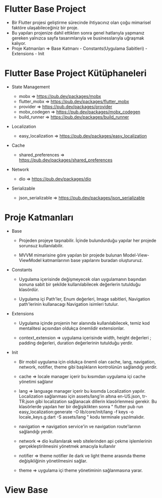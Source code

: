# Flutter Base Project

- Bir Flutter projesi geliştirme sürecinde ihtiyacınız olan çoğu mimarisel faktöre ulaşabileceğiniz bir proje.
-  Bu yapıları projenize dahil ettikten sonra genel hatlarıyla yapmanız gereken yalnızca sayfa tasarımlarıyla ve businesslarıyla uğraşmak kalıyor.
-  Proje Katmanları => Base Katmanı - Constants(Uygulama Sabitleri) - Extensions - Init

# Flutter Base Project Kütüphaneleri
- State Management
  - mobx => https://pub.dev/packages/mobx
  - flutter_mobx => https://pub.dev/packages/flutter_mobx
  - provider => https://pub.dev/packages/provider
  - mobx_codegen => https://pub.dev/packages/mobx_codegen
  - build_runner => https://pub.dev/packages/build_runner
  
- Localization
  - easy_localization => https://pub.dev/packages/easy_localization 

- Cache
  - shared_preferences => https://pub.dev/packages/shared_preferences

- Network 
  - dio => https://pub.dev/packages/dio

- Serializable
  - json_serializable => https://pub.dev/packages/json_serializable

# Proje Katmanları
- Base 
  - Projeden projeye taşınabilir. İçinde bulundurduğu yapılar her projede sorunsuz kullanılabilir.
  
  - MVVM mimarisine göre yapılan bir projede bulunan Model-View-ViewModel katmanlarının base yapılarını buradan oluştururuz.
 
- Constants 
  - Uygulama içerisinde değişmeyecek olan uygulamanın başından sonuna sabit bir şekilde kullanılabilecek değerlerin tutulduğu klasördür.
  
  - Uygulama içi Path'ler, Enum değerleri, Image sabitleri, Navigation path'lerinin kullanacagı Navigation isimleri tutulur.
  
- Extensions
  - Uygulama içinde projenin her alanında kullanılabilecek, temiz kod mentalitesi açısından oldukça önemlidir extensionlar.

  - context_extension => uygulama içerisinde width, height değerleri ; padding değerleri, duration değerlerinin tutulduğu yerdir.
  
- Init
  - Bir mobil uygulama için oldukça önemli olan cache, lang, navigation, network, notifier, theme gibi başlıkların kontrolünün sağlandığı yerdir.
  
  - cache => locale manager içerir bu kısımdan uygulama içi cache yönetimi sağlanır
  
  - lang => language manager içerir bu kısımda Localization yapılır. Localization sağlanması için assets/lang'in altına en-US.json, tr-TR.json gibi localization      sağlanacak dillerin klasörlenmesi gerekir. Bu klasörlerde yapılan her bir değişiklikten sonra " flutter pub run easy_localization:generate  -O lib/core/init/lang -f keys -o locale_keys.g.dart -S assets/lang " kodu terminale yazılmalıdır.
  
  - navigation => navigation service'in ve navigation route'larının sağlandığı yerdir.
  
  - network => dio kullanılarak web sitelerinden api çekme işlemlerinin gerçekleştirilmesini yönetmek amacıyla kullanılır
  
  - notifier => theme notifier ile dark ve light theme arasında theme değişikliğinin yönetilmesini sağlar.
  
  - theme => uygulama içi theme yönetiminin sağlanmasına yarar.
  
# View Base  
 
